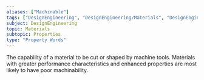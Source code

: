 ```yaml
---
aliases: ["Machinable"]
tags: ["DesignEngineering", "DesignEngineering/Materials", "DesignEngineering/Materials/Properties", "DesignEngineering/Materials/Properties/PropertyWords"]
subject: DesignEngineering
topic: Materials
subtopic: Properties
type: "Property Words"
---
```


The capability of a material to be cut or shaped by machine tools.
Materials with greater performance characteristics and enhanced properties are most likely to have poor machinability.